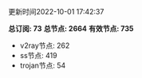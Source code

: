 更新时间2022-10-01 17:42:37

**总订阅: 73**
**总节点: 2664**
**有效节点: 735**
- v2ray节点: 262
- ss节点: 419
- trojan节点: 54
